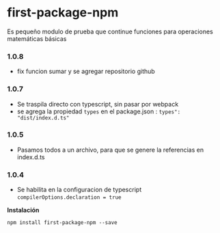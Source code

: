 # first-package-npm
Es pequeño modulo de prueba que continue funciones para operaciones matemáticas básicas

### 1.0.8
- fix funcion sumar y se agregar repositorio github

### 1.0.7
- Se traspila directo con typescript, sin pasar por webpack
- se agrega la propiedad `types` en el package.json : `types": "dist/index.d.ts"`

### 1.0.5
- Pasamos todos a un archivo, para que se genere la referencias en index.d.ts

### 1.0.4
- Se habilita en la configuracion de typescript `compilerOptions.declaration = true`

**Instalación**
```
npm install first-package-npm --save
```